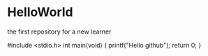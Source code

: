 # HelloWorld
the first repository for a new learner

#include <stdio.h>
int main(void)
{
printf("Hello github");
return 0;
}
